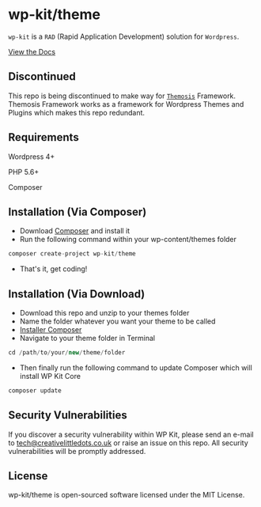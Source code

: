 # wp-kit/theme

```wp-kit``` is a ```RAD``` (Rapid Application Development) solution for ```Wordpress```.

[View the Docs](https://github.com/wp-kit/theme/docs)

## Discontinued

This repo is being discontinued to make way for [```Themosis```](http://framework.themosis.com/) Framework. Themosis Framework works as a framework for Wordpress Themes and Plugins which makes this repo redundant.

## Requirements

Wordpress 4+

PHP 5.6+

Composer

## Installation (Via Composer)

  * Download [Composer](https://getcomposer.org/download/) and install it
  * Run the following command within your wp-content/themes folder
  
  ```php
  composer create-project wp-kit/theme
  ```
  
  * That's it, get coding!
  
## Installation (Via Download)

  * Download this repo and unzip to your themes folder
  * Name the folder whatever you want your theme to be called
  * [Installer Composer](https://getcomposer.org/download/)
   * Navigate to your theme folder in Terminal
   
  ```php
  cd /path/to/your/new/theme/folder
  ```
  
  * Then finally run the following command to update Composer which will install WP Kit Core
  
  ```php
  composer update
  ```

## Security Vulnerabilities

If you discover a security vulnerability within WP Kit, please send an e-mail to tech@creativelittledots.co.uk or raise an issue on this repo. All security vulnerabilities will be promptly addressed.

## License

wp-kit/theme is open-sourced software licensed under the MIT License.
